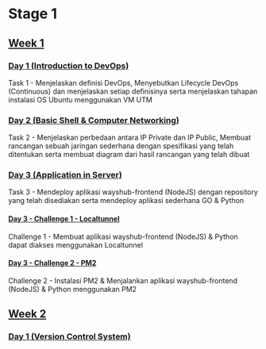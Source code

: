 # Stage 1
## [Week 1](https://github.com/calvinnr/devops18-dumbways-calvinnovryanrahaditya/tree/7527c54f64e59a88083d40a996f6538dff43e018/Stage%201/Week%201)
### [Day 1 (Introduction to DevOps)](https://github.com/calvinnr/devops18-dumbways-calvinnovryanrahaditya/tree/bd3af33f0e271c734cc1831ea671cf55a6626e7a/Stage%201/Week%201/Day%201/README.md)
Task 1 - Menjelaskan definisi DevOps, Menyebutkan Lifecycle DevOps (Continuous) dan menjelaskan setiap definisinya serta menjelaskan tahapan instalasi OS Ubuntu menggunakan VM UTM
### [Day 2 (Basic Shell & Computer Networking)](https://github.com/calvinnr/devops18-dumbways-calvinnovryanrahaditya/blob/8fe9ef5f9c2b55140f87ddb394893dd1b4e65b96/Stage%201/Week%201/Day%202/README.md)
Task 2 - Menjelaskan perbedaan antara IP Private dan IP Public, Membuat rancangan sebuah jaringan sederhana dengan spesifikasi yang telah ditentukan serta membuat diagram dari hasil rancangan yang telah dibuat
### [Day 3 (Application in Server)](https://github.com/calvinnr/devops18-dumbways-calvinnovryanrahaditya/blob/b0f53cfdbe535d1f8c3547ac620582319dfe3f6f/Stage%201/Week%201/Day%203/README.md)
Task 3 - Mendeploy aplikasi wayshub-frontend (NodeJS) dengan repository yang telah disediakan serta mendeploy aplikasi sederhana GO & Python 
#### [Day 3 - Challenge 1 - Localtunnel](https://github.com/calvinnr/devops18-dumbways-calvinnovryanrahaditya/blob/4519ad89761a941efa30203d0326a683ae3021c7/Stage%201/Week%201/Day%203/LOCALTUNNEL.md)
Challenge 1 - Membuat aplikasi wayshub-frontend (NodeJS) & Python dapat diakses menggunakan Localtunnel
#### [Day 3 - Challenge 2 - PM2](https://github.com/calvinnr/devops18-dumbways-calvinnovryanrahaditya/blob/4519ad89761a941efa30203d0326a683ae3021c7/Stage%201/Week%201/Day%203/PM2.md)
Challenge 2 - Instalasi PM2 & Menjalankan aplikasi wayshub-frontend (NodeJS) & Python menggunakan PM2

## [Week 2](https://github.com/calvinnr/devops18-dumbways-calvinnovryanrahaditya/tree/7527c54f64e59a88083d40a996f6538dff43e018/Stage%201/Week%202)
### [Day 1 (Version Control System)](https://github.com/calvinnr/devops18-dumbways-calvinnovryanrahaditya/blob/7527c54f64e59a88083d40a996f6538dff43e018/Stage%201/Week%202/Day%201/README.md)
